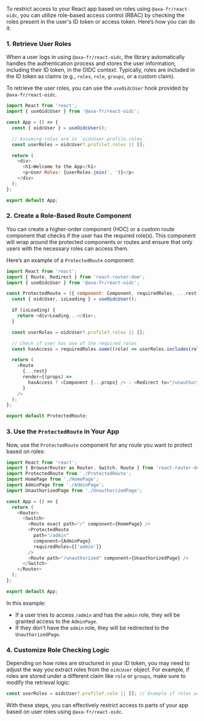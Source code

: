 To restrict access to your React app based on roles using `@axa-fr/react-oidc`, you can utilize role-based access control (RBAC) by checking the roles present in the user's ID token or access token. Here’s how you can do it:

### 1. Retrieve User Roles
When a user logs in using `@axa-fr/react-oidc`, the library automatically handles the authentication process and stores the user information, including their ID token, in the OIDC context. Typically, roles are included in the ID token as claims (e.g., `roles`, `role`, `groups`, or a custom claim).

To retrieve the user roles, you can use the `useOidcUser` hook provided by `@axa-fr/react-oidc`.

```javascript
import React from 'react';
import { useOidcUser } from '@axa-fr/react-oidc';

const App = () => {
  const { oidcUser } = useOidcUser();

  // Assuming roles are in `oidcUser.profile.roles`
  const userRoles = oidcUser?.profile?.roles || [];

  return (
    <div>
      <h1>Welcome to the App</h1>
      <p>User Roles: {userRoles.join(', ')}</p>
    </div>
  );
};

export default App;
```

### 2. Create a Role-Based Route Component
You can create a higher-order component (HOC) or a custom route component that checks if the user has the required role(s). This component will wrap around the protected components or routes and ensure that only users with the necessary roles can access them.

Here’s an example of a `ProtectedRoute` component:

```javascript
import React from 'react';
import { Route, Redirect } from 'react-router-dom';
import { useOidcUser } from '@axa-fr/react-oidc';

const ProtectedRoute = ({ component: Component, requiredRoles, ...rest }) => {
  const { oidcUser, isLoading } = useOidcUser();

  if (isLoading) {
    return <div>Loading...</div>;
  }

  const userRoles = oidcUser?.profile?.roles || [];

  // Check if user has one of the required roles
  const hasAccess = requiredRoles.some((role) => userRoles.includes(role));

  return (
    <Route
      {...rest}
      render={(props) =>
        hasAccess ? <Component {...props} /> : <Redirect to="/unauthorized" />
      }
    />
  );
};

export default ProtectedRoute;
```

### 3. Use the `ProtectedRoute` in Your App
Now, use the `ProtectedRoute` component for any route you want to protect based on roles:

```javascript
import React from 'react';
import { BrowserRouter as Router, Switch, Route } from 'react-router-dom';
import ProtectedRoute from './ProtectedRoute';
import HomePage from './HomePage';
import AdminPage from './AdminPage';
import UnauthorizedPage from './UnauthorizedPage';

const App = () => {
  return (
    <Router>
      <Switch>
        <Route exact path="/" component={HomePage} />
        <ProtectedRoute 
          path="/admin" 
          component={AdminPage} 
          requiredRoles={['admin']} 
        />
        <Route path="/unauthorized" component={UnauthorizedPage} />
      </Switch>
    </Router>
  );
};

export default App;
```

In this example:
- If a user tries to access `/admin` and has the `admin` role, they will be granted access to the `AdminPage`.
- If they don't have the `admin` role, they will be redirected to the `UnauthorizedPage`.

### 4. Customize Role Checking Logic
Depending on how roles are structured in your ID token, you may need to adjust the way you extract roles from the `oidcUser` object. For example, if roles are stored under a different claim like `role` or `groups`, make sure to modify the retrieval logic:

```javascript
const userRoles = oidcUser?.profile?.role || []; // Example if roles are in `role`
```

With these steps, you can effectively restrict access to parts of your app based on user roles using `@axa-fr/react-oidc`.